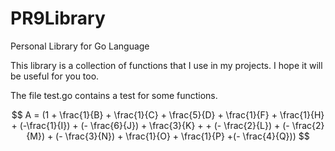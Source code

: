 # PR9Library
Personal Library for Go Language

This library is a collection of functions that I use in my projects. I hope it will be useful for you too.

The file test.go contains a test for some functions.

$$
A = (1 + \frac{1}{B} + \frac{1}{C} + \frac{5}{D} + \frac{1}{F} + \frac{1}{H} + (-\frac{1}{I}) + (- \frac{6}{J}) + \frac{3}{K} +
		+ (- \frac{2}{L}) + (- \frac{2}{M}) + (- \frac{3}{N}) + \frac{1}{O} + \frac{1}{P} +(- \frac{4}{Q}))
$$